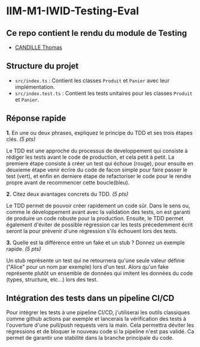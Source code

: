 # IIM-M1-IWID-Testing-Eval

## Ce repo contient le rendu du module de Testing

- [CANDILLE Thomas](https://www.github.com/Thomascandille)

## Structure du projet

- `src/index.ts` : Contient les classes `Produit` et `Panier` avec leur implémentation.
- `src/index.test.ts` : Contient les tests unitaires pour les classes `Produit` et `Panier`.

## Réponse rapide

**1.** En une ou deux phrases, expliquez le principe du TDD et ses trois étapes clés. *(5 pts)*

Le TDD est une approche du processus de developpement qui consiste à rédiger les tests avant le code de production, et cela petit à petit. La premiere étape consiste à créer un test qui échoue (rouge), pour ensuite en deuxieme étape venir écrire du code de facon simple pour faire passer le test (vert), et enfin en derniere étape de refactoriser le code pour le rendre propre avant de recommencer cette boucle(bleu).

**2.** Citez deux avantages concrets du TDD. *(5 pts)*

Le TDD permet de pouvoir créer rapidement un code sûr. Dans le sens ou, comme le développement avant avec la validation des tests, on est garanti de produire un code robuste pour la production. Ensuite, le TDD permet également d'éviter de possible régression car les tests précedemment écrit seront la pour prévenir d'une régression s'ils échouent lors des tests.

**3.** Quelle est la différence entre un fake et un stub ? Donnez un exemple rapide. *(5 pts)*

Un stub représente un test qui ne retournera qu'une seule valeur définie ("Alice" pour un nom par exemple) lors d'un test. Alors qu'un fake représente plutôt un ensemble de données qui imitent les données du code (types, structure, etc...) lors des test.

## Intégration des tests dans un pipeline CI/CD

Pour intégrer les tests à une pipeline CI/CD, j'utiliserai les outils classiques comme github actions par exemple et lancerais la vérification des tests à l'ouverture d'une pull/push requests vers la main. Cela permettra déviter les régressions et de bloquer le nouveau code si la pipeline n'est pas validé. Ca permet de garantir une stabilité dans la branche principale du code.
